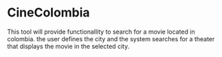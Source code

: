 # CineColombia
This tool will provide functionallity to search for a movie located in colombia. 
the user defines the city and the system searches for a theater that displays the movie in the selected city.

